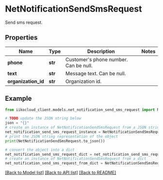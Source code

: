 # NetNotificationSendSmsRequest

Send sms request.

## Properties

Name | Type | Description | Notes
------------ | ------------- | ------------- | -------------
**phone** | **str** | Customer&#39;s phone number. Can be null. | 
**text** | **str** | Message text. Can be null. | 
**organization_id** | **str** | Organization id. | 

## Example

```python
from iikocloud_client.models.net_notification_send_sms_request import NetNotificationSendSmsRequest

# TODO update the JSON string below
json = "{}"
# create an instance of NetNotificationSendSmsRequest from a JSON string
net_notification_send_sms_request_instance = NetNotificationSendSmsRequest.from_json(json)
# print the JSON string representation of the object
print(NetNotificationSendSmsRequest.to_json())

# convert the object into a dict
net_notification_send_sms_request_dict = net_notification_send_sms_request_instance.to_dict()
# create an instance of NetNotificationSendSmsRequest from a dict
net_notification_send_sms_request_from_dict = NetNotificationSendSmsRequest.from_dict(net_notification_send_sms_request_dict)
```
[[Back to Model list]](../README.md#documentation-for-models) [[Back to API list]](../README.md#documentation-for-api-endpoints) [[Back to README]](../README.md)


